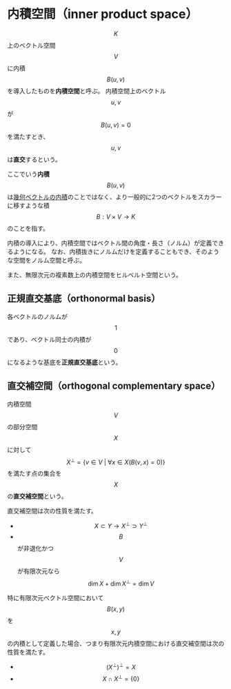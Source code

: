 # 内積空間（inner product space）

$$K$$ 上のベクトル空間 $$V$$ に内積 $$B(u,v)$$ を導入したものを**内積空間**と呼ぶ。
内積空間上のベクトル $$u,v$$ が $$B(u,v)=0$$ を満たすとき、$$u,v$$ は**直交**するという。

ここでいう**内積** $$B(u,v)$$ は[幾何ベクトルの内積](../vector_calculus/scalar_vector_product.md#内積（inner-product--scalar-product）)のことではなく、より一般的に2つのベクトルをスカラーに移すような積 $$B : V \times V \rightarrow K$$ のことを指す。

内積の導入により、内積空間ではベクトル間の角度・長さ（ノルム）が定義できるようになる。
なお、内積抜きにノルムだけを定義することもでき、そのような空間をノルム空間と呼ぶ。

また、無限次元の複素数上の内積空間をヒルベルト空間という。

## 正規直交基底（orthonormal basis）

各ベクトルのノルムが $$1$$ であり、ベクトル同士の内積が $$0$$ になるような基底を**正規直交基底**という。

## 直交補空間（orthogonal complementary space）

内積空間 $$V$$ の部分空間 $$X$$ に対して $$X^\perp = \{ v \in V \ | \ \forall x \in X( B(v,x)=0)\}$$ を満たす点の集合を $$X$$ の**直交補空間**という。

直交補空間は次の性質を満たす。

* $$X \subset Y \rightarrow X^\perp \supset Y^\perp$$
* $$B$$ が非退化かつ $$V$$ が有限次元なら $$\dim X + \dim X^\perp = \dim V$$

特に有限次元ベクトル空間において $$B(x,y)$$ を $$x,y$$ の内積として定義した場合、つまり有限次元内積空間における直交補空間は次の性質を満たす。

* $$(X^\perp)^\perp = X$$
* $$X \cap X^\perp = \{0\}$$
